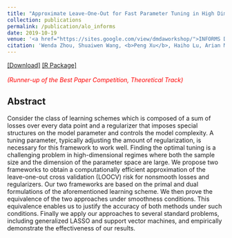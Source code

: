 ```yaml
---
title: "Approximate Leave-One-Out for Fast Parameter Tuning in High Dimensions"
collection: publications
permalink: /publication/alo_informs
date: 2019-10-19
venue: '<a href="https://sites.google.com/view/dmdaworkshop/">INFORMS Data Mining and Decision Analysis Workshop</a>'
citation: 'Wenda Zhou, Shuaiwen Wang, <b>Peng Xu</b>, Haiho Lu, Arian Maleki, Vahab Mirrokni. &quot;Approximate Leave-One-Out for Fast Parameter Tuning in High Dimensions.&quot; <i>2019 INFORMS Workshop on Data Mining and Decision Analytics</i>. Oct 2019.'
---
```

[[Download]](http://francis-hsu.github.io/files/alo_informs.pdf) [[R Package]](https://github.com/wendazhou/alocv-package) <br/> <br/> <span style="color:red">*(Runner-up of the Best Paper Competition, Theoretical Track)*</span>

## Abstract
Consider the class of learning schemes which is composed of a sum of losses over every data point and a regularizer that imposes special structures on the model parameter and controls the model complexity. A tuning parameter, typically adjusting the amount of regularization, is necessary for this framework to work well. Finding the optimal tuning is a challenging problem in high-dimensional regimes where both the sample size and the dimension of the parameter space are large. We propose two frameworks to obtain a computationally efficient approximation of the leave-one-out cross validation (LOOCV) risk for nonsmooth losses and regularizers. Our two frameworks are based on the primal and dual formulations of the aforementioned learning scheme. We then prove the equivalence of the two approaches under smoothness conditions. This equivalence enables us to justify the accuracy of both methods under such conditions. Finally we apply our approaches to several standard problems, including generalized LASSO and support vector machines, and 
empirically demonstrate the effectiveness of our results.